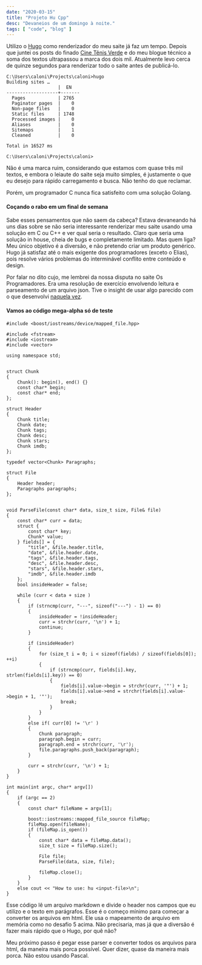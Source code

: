 ```yaml
---
date: "2020-03-15"
title: "Projeto Hu Cpp"
desc: "Devaneios de um domingo à noite."
tags: [ "code", "blog" ]
---
```

Utilizo o [Hugo](https://gohugo.io/) como renderizador do meu saite já faz um tempo. Depois que juntei os posts do finado [Cine Tênis Verde](/sobre-cine-tenis-verde) e do meu blogue técnico a soma dos textos ultrapassou a marca dos dois mil. Atualmente levo cerca de quinze segundos para renderizar todo o saite antes de publicá-lo.

    C:\Users\caloni\Projects\caloni>hugo
    Building sites …
                       |  EN
    -------------------+-------
      Pages            | 2765
      Paginator pages  |    0
      Non-page files   |    0
      Static files     | 1748
      Processed images |    0
      Aliases          |    0
      Sitemaps         |    1
      Cleaned          |    0
    
    Total in 16527 ms
    
    C:\Users\caloni\Projects\caloni>

Não é uma marca ruim, considerando que estamos com quase três mil textos, e embora o leiaute do saite seja muito simples, é justamente o que eu desejo para rápido carregamento e busca. Não tenho do que reclamar.

Porém, um programador C nunca fica satisfeito com uma solução Golang.

#### Coçando o rabo em um final de semana

Sabe esses pensamentos que não saem da cabeça? Estava devaneando há uns dias sobre se não seria interessante renderizar meu saite usando uma solução em C ou C++ e ver qual seria o resultado. Claro que seria uma solução in house, cheia de bugs e completamente limitado. Mas quem liga? Meu único objetivo é a diversão, e não pretendo criar um produto genérico. Hugo já satisfaz até o mais exigente dos programadores (exceto o Elias), pois resolve vários problemas do interminável conflito entre conteúdo e design.

Por falar no dito cujo, me lembrei da nossa disputa no saite Os Programadores. Era uma resolução de exercício envolvendo leitura e parseamento de um arquivo json. Tive o insight de usar algo parecido com o que desenvolvi [naquela vez](https://github.com/Caloni/op-desafios/blob/master/desafio-05/caloni/cpp/desafio5.cpp).

#### Vamos ao código mega-alpha só de teste

    #include <boost/iostreams/device/mapped_file.hpp>
    
    #include <fstream>
    #include <iostream>
    #include <vector>
    
    using namespace std;
    
    
    struct Chunk
    {
    	Chunk(): begin(), end() {}
    	const char* begin;
    	const char* end;
    };
    
    struct Header
    {
    	Chunk title;
    	Chunk date;
    	Chunk tags;
    	Chunk desc;
    	Chunk stars;
    	Chunk imdb;
    };
    
    typedef vector<Chunk> Paragraphs;
    
    struct File
    {
    	Header header;
    	Paragraphs paragraphs;
    };
    
    
    void ParseFile(const char* data, size_t size, File& file)
    {
    	const char* curr = data;
    	struct {
    		const char* key;
    		Chunk* value;
    	} fields[] = {
    		"title", &file.header.title,
    		"date", &file.header.date,
    		"tags", &file.header.tags,
    		"desc", &file.header.desc,
    		"stars", &file.header.stars,
    		"imdb", &file.header.imdb
    	};
    	bool insideHeader = false;
    
    	while (curr < data + size )
    	{
    		if (strncmp(curr, "---", sizeof("---") - 1) == 0)
    		{
    			insideHeader = !insideHeader;
    			curr = strchr(curr, '\n') + 1;
    			continue;
    		}
    
    		if (insideHeader)
    		{
    			for (size_t i = 0; i < sizeof(fields) / sizeof(fields[0]); ++i)
    			{
    				if (strncmp(curr, fields[i].key, strlen(fields[i].key)) == 0)
    				{
    					fields[i].value->begin = strchr(curr, '"') + 1;
    					fields[i].value->end = strchr(fields[i].value->begin + 1, '"');
    					break;
    				}
    			}
    		}
    		else if( curr[0] != '\r' )
    		{
    			Chunk paragraph;
    			paragraph.begin = curr;
    			paragraph.end = strchr(curr, '\r');
    			file.paragraphs.push_back(paragraph);
    		}
    
    		curr = strchr(curr, '\n') + 1;
    	}
    }
    
    int main(int argc, char* argv[])
    {
    	if (argc == 2)
    	{
    		const char* fileName = argv[1];
    
    		boost::iostreams::mapped_file_source fileMap;
    		fileMap.open(fileName);
    		if (fileMap.is_open())
    		{
    			const char* data = fileMap.data();
    			size_t size = fileMap.size();
    
    			File file;
    			ParseFile(data, size, file);
    
    			fileMap.close();
    		}
    	}
    	else cout << "How to use: hu <input-file>\n";
    }
    
Esse código lê um arquivo markdown e divide o header nos campos que eu utilizo e o texto em parágrafos. Esse é o começo mínimo para começar a converter os arquivos em html. Ele usa o mapeamento de arquivo em memória como no desafio 5 acima. Não precisaria, mas já que a diversão é fazer mais rápido que o Hugo, por quê não?

Meu próximo passo é pegar esse parser e converter todos os arquivos para html, da maneira mais porca possível. Quer dizer, quase da maneira mais porca. Não estou usando Pascal.
